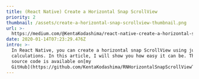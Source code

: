 ```yaml
---
title: (React Native) Create a Horizontal Snap ScrollView
priority: 2
thumbnail: /assets/create-a-horizontal-snap-scrollview-thumbnail.png
url: >-
  https://medium.com/@KentaKodashima/react-native-create-a-horizontal-snap-scrollview-e1d01ac3ba09
date: 2020-01-14T07:23:29.476Z
intro: >-
  In React Native, you can create a horizontal snap ScrollView using just simple
  calculations. In this article, I will show you how easy it can be. The final
  source code is available on[my
  GitHub](https://github.com/KentaKodashima/RNHorizontalSnapScrollViewTutorial).
---
```


